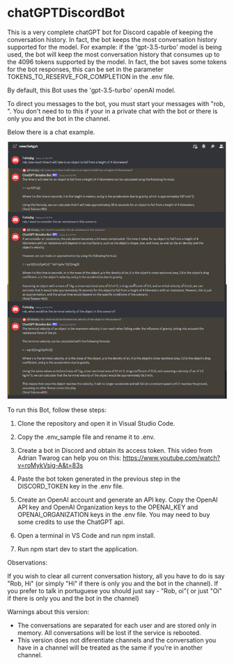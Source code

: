 # chatGPTDiscordBot
This is a very complete chatGPT bot for Discord capable of keeping the conversation history. In fact, the bot keeps the most conversation history supported for the model. For example: if the 'gpt-3.5-turbo' model is being used, the bot will keep the most conversation history that consumes up to the 4096 tokens supported by the model. In fact, the bot saves some tokens for the bot responses, this can be set in the parameter TOKENS_TO_RESERVE_FOR_COMPLETION in the .env file.

By default, this Bot uses the 'gpt-3.5-turbo' openAI model.

To direct you messages to the bot, you must start your messages with "rob, ". You don't need to to this if your in a private chat with the bot or there is only you and the bot in the channel.

Below there is a chat example.

![alt text](./images/chat_sample.png)

To run this Bot, follow these steps:

1) Clone the repository and open it in Visual Studio Code.

2) Copy the .env_sample file and rename it to .env.

3) Create a bot in Discord and obtain its access token. This video from Adrian Twarog can help you on this: https://www.youtube.com/watch?v=roMykVsig-A&t=83s

4) Paste the bot token generated in the previous step in the DISCORD_TOKEN key in the .env file.

5) Create an OpenAI account and generate an API key. Copy the OpenAI API key and OpenAI Organization keys to the OPENAI_KEY and OPENAI_ORGANIZATION keys in the .env file. You may need to buy some credits to use the ChatGPT api.

6) Open a terminal in VS Code and run npm install.

7) Run npm start dev to start the application.

Observations:

If you wish to clear all current conversation history, all you have to do is say "Rob, Hi" (or simply "Hi" if there is only you and the bot in the channel). If you prefer to talk in portuguese you should just say - "Rob, oi"( or just "Oi" if there is only you and the bot in the channel)

Warnings about this version: 
- The conversations are separated for each user and are stored only in memory. All conversations will be lost if the service is rebooted. 
- This version does not diferentiate channels and the conversation you have in a channel will be treated as the same if you're in another channel.



